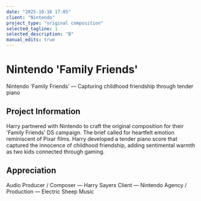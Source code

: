 ```yaml
---
date: "2025-10-16 17:05"
client: "Nintendo"
project_type: "original composition"
selected_tagline: 1
selected_description: "B"
manual_edits: true
---
```


# Nintendo 'Family Friends'
Nintendo 'Family Friends' — Capturing childhood friendship through tender piano

## Project Information
Harry partnered with Nintendo to craft the original composition for their 'Family Friends' DS campaign. The brief called for heartfelt emotion reminiscent of Pixar films. Harry developed a tender piano score that captured the innocence of childhood friendship, adding sentimental warmth as two kids connected through gaming.

## Appreciation
Audio Producer / Composer — Harry Sayers
Client — Nintendo
Agency / Production — Electric Sheep Music
